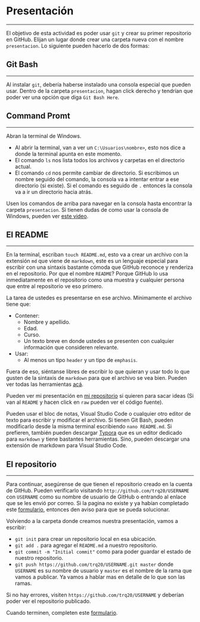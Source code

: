 # Presentación
---
El objetivo de esta actividad es poder usar `git` y crear su primer repositorio en GitHub. Elijan un lugar donde crear una carpeta nueva con el nombre `presentacion`.  Lo siguiente pueden hacerlo de dos formas:

## Git Bash
---
Al instalar `git`, debería haberse instalado una consola especial que pueden usar. Dentro de la carpeta `presentacion`, hagan click derecho y tendrían que poder ver una opción que diga `Git Bash Here`.

## Command Promt
---
Abran la terminal de Windows.

- Al abrir la terminal, van a ver un `C:\Usuarios\nombre>`, esto nos dice a donde la terminal apunta en este momento.
- El comando `ls` nos lista todos los archivos y carpetas en el directorio actual.
- El comando `cd` nos permite cambiar de directorio. Si escribimos un nombre seguido del comando, la consola va a intentar entrar a ese directorio (si existe). Si el comando es seguido de `.` entonces la consola va a ir un directorio hacia atrás.

Usen los comandos de arriba para navegar en la consola hasta encontrar la carpeta `presentacion`. Si tienen dudas de como usar la consola de Windows, pueden ver [este video](https://youtu.be/VPBe7yTWPD4).

## El README
---
En la terminal, escriban `touch README.md`, esto va a crear un archivo con la extensión `md` que viene de `markdown`, este es un lenguaje especial para escribir con una sintaxis bastante cómoda que GitHub reconoce y renderiza en el repositorio. Por que el nombre `README`? Porque GitHub lo usa inmediatamente en el repositorio como una muestra y cualquier persona que entre al repositorio ve eso primero.

La tarea de ustedes es presentarse en ese archivo. Mínimamente el archivo tiene que:

- Contener:
  - Nombre y apellido.
  - Edad.
  - Curso.
  - Un texto breve en donde ustedes se presenten con cualquier información que consideren relevante.
- Usar:
  - Al menos un tipo `header` y un tipo de `emphasis`.

Fuera de eso, siéntanse libres de escribir lo que quieran y usar todo lo que gusten de la sintaxis de `markdown` para que el archivo se vea bien. Pueden ver todas las herramientas [acá](https://guides.github.com/pdfs/markdown-cheatsheet-online.pdf). 

Pueden ver mi presentación en [mi repositorio](https://github.com/trq20/carlassaraf) si quieren para sacar ideas (Si van al `README` y hacen click en `raw` pueden ver el código fuente).

Pueden usar el bloc de notas, Visual Studio Code o cualquier otro editor de texto para escribir y modificar el archivo. Si tienen Git Bash, pueden modificarlo desde la misma terminal escribiendo `nano README.md`. Si prefieren, también pueden descargar [Typora](https://typora.io/#windows) que es un editor dedicado para `markdown` y tiene bastantes herramientas. Sino, pueden descargar una extensión de markdown para Visual Studio Code.

## El repositorio
---
Para continuar, asegúrense de que tienen el repositorio creado en la cuenta de GitHub. Pueden verificarlo visitando `http://github.com/trq20/USERNAME` con `USERNAME` como su nombre de usuario de GitHub o entrando al enlace que se les envió por correo. Si la pagina no existe y ya habían completado este [formulario](https://docs.google.com/forms/d/e/1FAIpQLSe2m_H-AmedQ_1u3ikfkPpQdamA2jGEHe3EnPI63YXIZo1Jvw/viewform), entonces den aviso para que se pueda solucionar.

Volviendo a la carpeta donde creamos nuestra presentación, vamos a escribir:

- `git init` para crear un repositorio local en esa ubicación.
- `git add .` para agregar el `README.md` a nuestro repositorio.
- `git commit -m "Initial commit"` como para poder guardar el estado de nuestro repositorio. 
- `git push https://github.com/trq20/USERNAME.git master` donde `USERNAME` es su nombre de usuario y `master` es el nombre de la rama que vamos a publicar. Ya vamos a hablar mas en detalle de lo que son las ramas.

Si no hay errores, visiten `https://github.com/trq20/USERNAME` y deberían poder ver el repositorio publicado.

Cuando terminen, completen este [formulario](https://docs.google.com/forms/d/e/1FAIpQLSfzYob_ncRwCmsmQw9ANbVTY5lSTaKw8_WUkWNjcIKaiBuhyA/viewform).